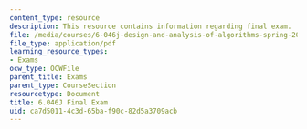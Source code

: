 ```yaml
---
content_type: resource
description: This resource contains information regarding final exam.
file: /media/courses/6-046j-design-and-analysis-of-algorithms-spring-2012/ca7d50114c3d65baf90c82d5a3709acb_MIT6_046JS12_final.pdf
file_type: application/pdf
learning_resource_types:
- Exams
ocw_type: OCWFile
parent_title: Exams
parent_type: CourseSection
resourcetype: Document
title: 6.046J Final Exam
uid: ca7d5011-4c3d-65ba-f90c-82d5a3709acb
---
```

